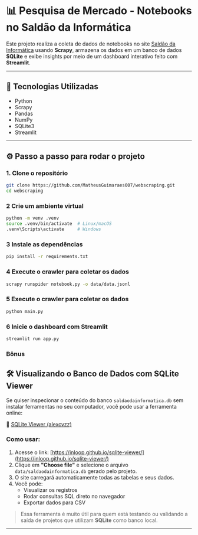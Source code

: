 # 📊 Pesquisa de Mercado - Notebooks no Saldão da Informática

Este projeto realiza a coleta de dados de notebooks no site [Saldão da Informática](https://www.saldaodainformatica.com.br/) usando **Scrapy**, armazena os dados em um banco de dados **SQLite** e exibe insights por meio de um dashboard interativo feito com **Streamlit**.

---

## 🚀 Tecnologias Utilizadas

- Python
- Scrapy
- Pandas
- NumPy
- SQLite3
- Streamlit

---

## ⚙️ Passo a passo para rodar o projeto

### 1. Clone o repositório

```bash
git clone https://github.com/MatheusGuimaraes007/webscraping.git
cd webscraping
```
### 2 Crie um ambiente virtual

```bash
python -m venv .venv
source .venv/bin/activate  # Linux/macOS
.venv\Scripts\activate     # Windows
```
### 3 Instale as dependências

```bash
pip install -r requirements.txt
```

### 4 Execute o crawler para coletar os dados

```bash
scrapy runspider notebook.py -o data/data.jsonl
```

### 5 Execute o crawler para coletar os dados

```bash
python main.py
```

### 6 Inicie o dashboard com Streamlit

```bash
streamlit run app.py
```


### Bônus

## 🛠️ Visualizando o Banco de Dados com SQLite Viewer

Se quiser inspecionar o conteúdo do banco `saldaodainformatica.db` sem instalar ferramentas no seu computador, você pode usar a ferramenta online:

🔗 [SQLite Viewer (alexcvzz)](https://inloop.github.io/sqlite-viewer/)

### Como usar:

1. Acesse o link: [https://inloop.github.io/sqlite-viewer/](https://inloop.github.io/sqlite-viewer/)
2. Clique em **"Choose file"** e selecione o arquivo `data/saldaodainformatica.db` gerado pelo projeto.
3. O site carregará automaticamente todas as tabelas e seus dados.
4. Você pode:
   - Visualizar os registros
   - Rodar consultas SQL direto no navegador
   - Exportar dados para CSV

> Essa ferramenta é muito útil para quem está testando ou validando a saída de projetos que utilizam **SQLite** como banco local.

---
